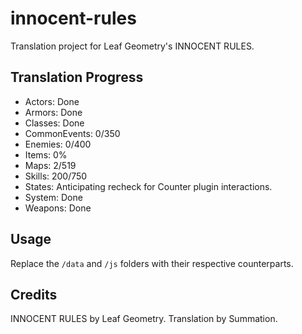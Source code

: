 # innocent-rules
Translation project for Leaf Geometry's INNOCENT RULES.

## Translation Progress
- Actors: Done
- Armors: Done
- Classes: Done
- CommonEvents: 0/350
- Enemies: 0/400
- Items: 0%
- Maps: 2/519
- Skills: 200/750
- States: Anticipating recheck for Counter plugin interactions.
- System: Done
- Weapons: Done

## Usage
Replace the `/data` and `/js` folders with their respective counterparts.

## Credits
INNOCENT RULES by Leaf Geometry.
Translation by Summation.
